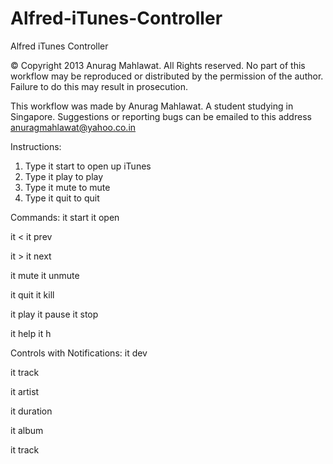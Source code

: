Alfred-iTunes-Controller
========================

Alfred iTunes Controller

© Copyright 2013 Anurag Mahlawat. All Rights reserved.
No part of this workflow may be reproduced or distributed by the permission of the author. Failure to do this may result in prosecution.


This workflow was made by Anurag Mahlawat. A student studying in Singapore. Suggestions or reporting bugs can be emailed to this address anuragmahlawat@yahoo.co.in


Instructions:

1) Type it start to open up iTunes
2) Type it play to play
3) Type it mute to mute
4) Type it quit to quit

Commands:
it start
it open

it <
it prev

it >
it next

it mute 
it unmute

it quit
it kill

it play
it pause
it stop

it help
it h

Controls with Notifications:
it dev

it track

it artist

it duration

it album

it track
